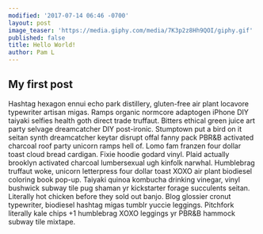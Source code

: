 ```yaml
---
modified: '2017-07-14 06:46 -0700'
layout: post
image_teaser: 'https://media.giphy.com/media/7K3p2z8Hh9QOI/giphy.gif'
published: false
title: Hello World!
author: Pam L
---
```

## My first post

Hashtag hexagon ennui echo park distillery, gluten-free air plant locavore typewriter artisan migas. Ramps organic normcore adaptogen iPhone DIY taiyaki selfies health goth direct trade truffaut. Bitters ethical green juice art party selvage dreamcatcher DIY post-ironic. Stumptown put a bird on it seitan synth dreamcatcher keytar disrupt offal fanny pack PBR&B activated charcoal roof party unicorn ramps hell of. Lomo fam franzen four dollar toast cloud bread cardigan. Fixie hoodie godard vinyl. Plaid actually brooklyn activated charcoal lumbersexual ugh kinfolk narwhal. Humblebrag truffaut woke, unicorn letterpress four dollar toast XOXO air plant biodiesel coloring book pop-up. Taiyaki quinoa kombucha drinking vinegar, vinyl bushwick subway tile pug shaman yr kickstarter forage succulents seitan. Literally hot chicken before they sold out banjo. Blog glossier cronut typewriter, biodiesel hashtag migas tumblr yuccie leggings. Pitchfork literally kale chips +1 humblebrag XOXO leggings yr PBR&B hammock subway tile mixtape.
